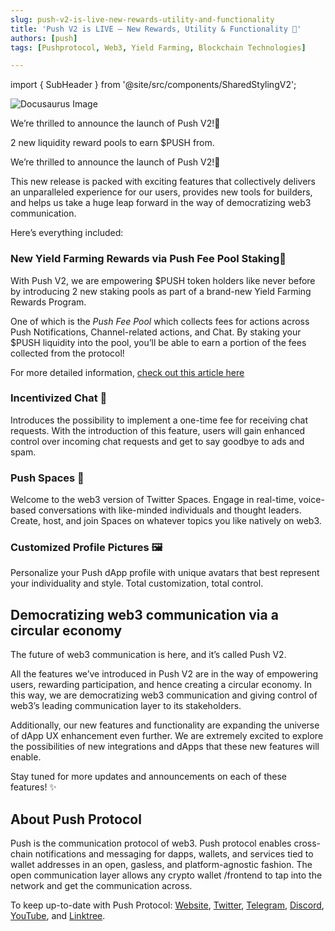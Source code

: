 ```yaml
---
slug: push-v2-is-live-new-rewards-utility-and-functionality
title: 'Push V2 is LIVE — New Rewards, Utility & Functionality 🚀'
authors: [push]
tags: [Pushprotocol, Web3, Yield Farming, Blockchain Technologies]

---
```

import { SubHeader } from '@site/src/components/SharedStylingV2';

![Docusaurus Image](./cover-image.gif)

<!--truncate-->

<SubHeader>
    We’re thrilled to announce the launch of Push V2!🎉
</SubHeader>

2 new liquidity reward pools to earn $PUSH from.

We’re thrilled to announce the launch of Push V2!🎉

This new release is packed with exciting features that collectively delivers an unparalleled experience for our users, provides new tools for builders, and helps us take a huge leap forward in the way of democratizing web3 communication.

Here’s everything included:

### New Yield Farming Rewards via Push Fee Pool Staking🌾
With Push V2, we are empowering $PUSH token holders like never before by introducing 2 new staking pools as part of a brand-new Yield Farming Rewards Program.

One of which is the <i>Push Fee Pool</i> which collects fees for actions across Push Notifications, Channel-related actions, and Chat. By staking your $PUSH liquidity into the pool, you’ll be able to earn a portion of the fees collected from the protocol!

For more detailed information, [check out this article here](https://medium.com/push-protocol/new-push-yield-farming-rewards-full-details-4a9ff473226d)

### Incentivized Chat 💬
Introduces the possibility to implement a one-time fee for receiving chat requests. With the introduction of this feature, users will gain enhanced control over incoming chat requests and get to say goodbye to ads and spam.

### Push Spaces 🌌
Welcome to the web3 version of Twitter Spaces. Engage in real-time, voice-based conversations with like-minded individuals and thought leaders. Create, host, and join Spaces on whatever topics you like natively on web3.

### Customized Profile Pictures 🖼️
Personalize your Push dApp profile with unique avatars that best represent your individuality and style. Total customization, total control.

## Democratizing web3 communication via a circular economy
The future of web3 communication is here, and it’s called Push V2.

All the features we’ve introduced in Push V2 are in the way of empowering users, rewarding participation, and hence creating a circular economy. In this way, we are democratizing web3 communication and giving control of web3’s leading communication layer to its stakeholders.

Additionally, our new features and functionality are expanding the universe of dApp UX enhancement even further. We are extremely excited to explore the possibilities of new integrations and dApps that these new features will enable.

Stay tuned for more updates and announcements on each of these features! ✨

## About Push Protocol

Push is the communication protocol of web3. Push protocol enables cross-chain notifications and messaging for dapps, wallets, and services tied to wallet addresses in an open, gasless, and platform-agnostic fashion. The open communication layer allows any crypto wallet /frontend to tap into the network and get the communication across.

To keep up-to-date with Push Protocol: [Website](https://push.org/), [Twitter](https://twitter.com/pushprotocol), [Telegram](https://t.me/epnsproject), [Discord](https://discord.gg/pushprotocol), [YouTube](https://www.youtube.com/c/EthereumPushNotificationService), and [Linktree](https://linktr.ee/pushprotocol).